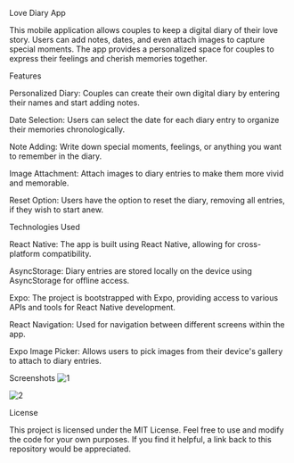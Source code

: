 Love Diary App


This mobile application allows couples to keep a digital diary of their love story. Users can add notes, dates, and even attach images to capture special moments. The app provides a personalized space for couples to express their feelings and cherish memories together.



Features

Personalized Diary: Couples can create their own digital diary by entering their names and start adding notes.

Date Selection: Users can select the date for each diary entry to organize their memories chronologically.

Note Adding: Write down special moments, feelings, or anything you want to remember in the diary.

Image Attachment: Attach images to diary entries to make them more vivid and memorable.

Reset Option: Users have the option to reset the diary, removing all entries, if they wish to start anew.



Technologies Used

React Native: The app is built using React Native, allowing for cross-platform compatibility.

AsyncStorage: Diary entries are stored locally on the device using AsyncStorage for offline access.

Expo: The project is bootstrapped with Expo, providing access to various APIs and tools for React Native development.

React Navigation: Used for navigation between different screens within the app.

Expo Image Picker: Allows users to pick images from their device's gallery to attach to diary entries.



Screenshots
![1](https://github.com/enkdeveloper/LoveDiary/assets/119349974/0b873c0f-d6f7-4268-8dcd-dfa3137d58d0)

![2](https://github.com/enkdeveloper/LoveDiary/assets/119349974/8d92ec2e-05a6-44b8-a6fd-6b3770f41a96)



License

This project is licensed under the MIT License. Feel free to use and modify the code for your own purposes. If you find it helpful, a link back to this repository would be appreciated.






